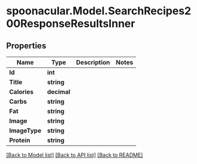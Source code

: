 # spoonacular.Model.SearchRecipes200ResponseResultsInner

## Properties

Name | Type | Description | Notes
------------ | ------------- | ------------- | -------------
**Id** | **int** |  | 
**Title** | **string** |  | 
**Calories** | **decimal** |  | 
**Carbs** | **string** |  | 
**Fat** | **string** |  | 
**Image** | **string** |  | 
**ImageType** | **string** |  | 
**Protein** | **string** |  | 

[[Back to Model list]](../README.md#documentation-for-models) [[Back to API list]](../README.md#documentation-for-api-endpoints) [[Back to README]](../README.md)

